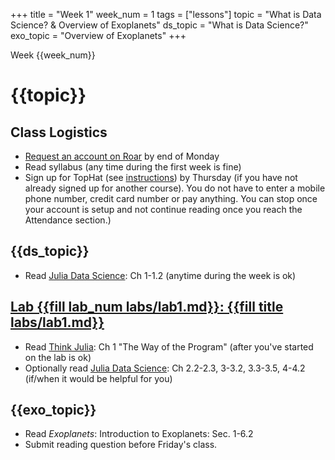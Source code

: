 +++
title = "Week 1"
week_num = 1
tags = ["lessons"]
topic = "What is Data Science? & Overview of Exoplanets"
ds_topic = "What is Data Science?"
exo_topic = "Overview of Exoplanets"
+++

Week {{week_num}}
# {{topic}}

## Class Logistics
- [Request an account on Roar](/tips/roar/create_account/) by end of Monday
- Read syllabus (any time during the first week is fine)
- Sign up for TopHat (see [instructions](https://success.tophat.com/s/article/Student-Top-Hat-Overview-and-Getting-Started-Guide#accountcreation)) by Thursday (if you have not already signed up for another course).  You do not have to enter a mobile phone number, credit card number or pay anything.  You can stop once your account is setup and not continue reading once you reach the Attendance section.)

## {{ds_topic}}
- Read [Julia Data Science](https://juliadatascience.io/): Ch 1-1.2 <!-- 2.2-2.3, 3-3.2 -->  (anytime during the week is ok)

## [Lab {{fill lab_num labs/lab1.md}}: {{fill title labs/lab1.md}}](../../labs/lab1/)
- Read [Think Julia](https://benlauwens.github.io/ThinkJulia.jl/latest/book.html#chap01): Ch 1 "The Way of the Program" (after you've started on the lab is ok)
- Optionally read [Julia Data Science](https://juliadatascience.io/): Ch 2.2-2.3, 3-3.2, 3.3-3.5, 4-4.2 (if/when it would be helpful for you)

## {{exo_topic}}
- Read *Exoplanets*: Introduction to Exoplanets:   Sec. 1-6.2
- Submit reading question before Friday's class.
